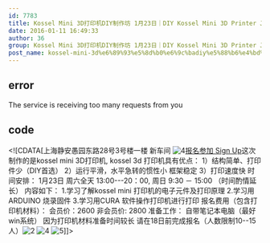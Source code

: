 ```yaml
---
id: 7783
title: Kossel Mini 3D打印机DIY制作坊 1月23日｜DIY Kossel Mini 3D Printer Jan. 23rd
date: 2016-01-11 16:49:33
author: 36
group: Kossel Mini 3D打印机DIY制作坊 1月23日｜DIY Kossel Mini 3D Printer Jan. 23rd
post_name: kossel-mini-3d%e6%89%93%e5%8d%b0%e6%9c%badiy%e5%88%b6%e4%bd%9c%e5%9d%8a-1%e6%9c%8823%e6%97%a5%ef%bd%9cdiy-kossel-mini-3d-printer-jan-23rd
---
```


## error
The service is receiving too many requests from you

## code
 <!\[CDATA\[上海静安愚园东路28号3号楼一楼 新车间 ![4](http://139.162.84.35/wp-content/uploads/2016/01/4.jpg)[报名参加 Sign Up](http://www.huodongxing.com/event/9317009704600 "立即报名")这次制作的是kossel mini 3D打印机, kossel 3d 打印机具有优点： 1）结构简单、打印件少（DIY首选） 2）运行平滑，水平急转的惯性小 框架稳定 3）打印速度快 时间安排： 1月23日 周六全天 13:00---20：00, 周日 9:30 － 15:00 （时间酌情延长） 内容如下： 1.学习了解kossel mini 打印机的电子元件及打印原理 2.学习用ARDUINO 烧录固件 3.学习用CURA 软件操作打印机进行打印 报名费用（包含打印机材料）： 会员价：2600 非会员价: 2800 准备工作： 自带笔记本电脑（最好win系统） 因为打印机材料准备时间较长 请在18日前完成报名（人数限制10--15人）![2](http://139.162.84.35/wp-content/uploads/2016/01/2.jpg) ![4](http://139.162.84.35/wp-content/uploads/2016/01/4-1.jpg) ![5](http://139.162.84.35/wp-content/uploads/2016/01/5.jpg)\]\]> 
